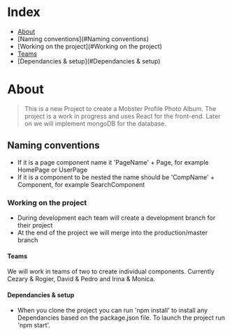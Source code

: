 # Index
- [About](#About)
- [Naming conventions](#Naming conventions)
- [Working on the project](#Working on the project)
- [Teams](#Teams)
- [Dependancies & setup](#Dependancies & setup)


# About
>This is a new Project to create a Mobster Profile Photo Album. The project is a work in progress
>and uses React for the front-end. Later on we will implement mongoDB for the database.


## Naming conventions
- If it is a page component name it 'PageName' + Page, for example HomePage or UserPage
- If it is a component to be nested the name should be 'CompName' + Component, for example SearchComponent


### Working on the project
- During development each team will create a development branch for their project
- At the end of the project we will merge into the production/master branch


#### Teams
We will work in teams of two to create individual components. Currently Cezary & Rogier,
David & Pedro and Irina & Monica.


#### Dependancies & setup
- When you clone the project you can run 'npm install' to install any Dependancies based on the package.json file. To launch the project run 'npm start'.

